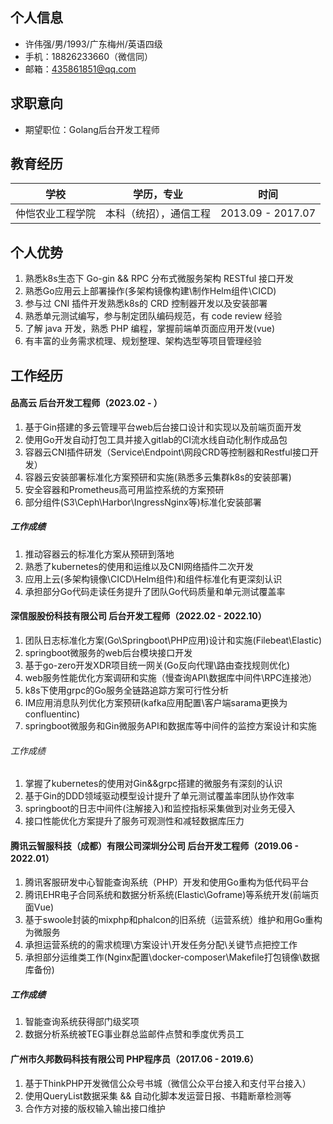 ## 个人信息

- 许伟强/男/1993/广东梅州/英语四级  
- 手机：18826233660（微信同）  
- 邮箱：435861851@qq.com

## 求职意向

- 期望职位：Golang后台开发工程师

## 教育经历

| 学校         | 学历，专业     | 时间              |
| ------------ | -------------- | ----------------- |
| 仲恺农业工程学院 | 本科（统招），通信工程 | 2013.09 - 2017.07 |

## 个人优势

1. 熟悉k8s生态下 Go-gin && RPC 分布式微服务架构 RESTful 接口开发
2. 熟悉Go应用云上部署操作(多架构镜像构建\制作Helm组件\CICD)
4. 参与过 CNI 插件开发熟悉k8s的 CRD 控制器开发以及安装部署
5. 熟悉单元测试编写，参与制定团队编码规范，有 code review 经验
6. 了解 java 开发，熟悉 PHP 编程，掌握前端单页面应用开发(vue)
7. 有丰富的业务需求梳理、规划整理、架构选型等项目管理经验

## 工作经历

#### 品高云 后台开发工程师（2023.02 - ）

1. 基于Gin搭建的多云管理平台web后台接口设计和实现以及前端页面开发
2. 使用Go开发自动打包工具并接入gitlab的CI流水线自动化制作成品包
3. 容器云CNI插件研发（Service\Endpoint\网段CRD等控制器和Restful接口开发）
4. 容器云安装部署标准化方案预研和实施(熟悉多云集群k8s的安装部署)
5. 安全容器和Prometheus高可用监控系统的方案预研
6. 部分组件(S3\Ceph\Harbor\IngressNginx等)标准化安装部署

##### 工作成绩

1. 推动容器云的标准化方案从预研到落地
2. 熟悉了kubernetes的使用和运维以及CNI网络插件二次开发
3. 应用上云(多架构镜像\CICD\Helm组件)和组件标准化有更深刻认识
4. 承担部分Go代码走读任务提升了团队Go代码质量和单元测试覆盖率

#### 深信服股份科技有限公司 后台开发工程师（2022.02 - 2022.10）

1. 团队日志标准化方案(Go\Springboot\PHP应用)设计和实施(Filebeat\Elastic)
2. springboot微服务的web后台模块接口开发
3. 基于go-zero开发XDR项目统一网关(Go反向代理\路由查找规则优化)
4. web服务性能优化方案调研和实施（慢查询API\数据库中间件\RPC连接池）
5. k8s下使用grpc的Go服务全链路追踪方案可行性分析
6. IM应用消息队列优化方案预研(kafka应用配置\客户端sarama更换为confluentinc)
7. springboot微服务和Gin微服务API和数据库等中间件的监控方案设计和实施

###### 工作成绩

1. 掌握了kubernetes的使用对Gin&&grpc搭建的微服务有深刻的认识
2. 基于Gin的DDD领域驱动模型设计提升了单元测试覆盖率团队协作效率
3. springboot的日志中间件(注解接入)和监控指标采集做到对业务无侵入
4. 接口性能优化方案提升了服务可观测性和减轻数据库压力

#### 腾讯云智服科技（成都）有限公司深圳分公司 后台开发工程师（2019.06 - 2022.01）

1. 腾讯客服研发中心智能查询系统（PHP）开发和使用Go重构为低代码平台
2. 腾讯EHR电子合同系统和数据分析系统(Elastic\Goframe)等系统开发(前端页面Vue)
3. 基于swoole封装的mixphp和phalcon的旧系统（运营系统）维护和用Go重构为微服务
4. 承担运营系统的的需求梳理\方案设计\开发任务分配\关键节点把控工作
5. 承担部分运维类工作(Nginx配置\docker-composer\Makefile打包镜像\数据库备份)

##### 工作成绩

1. 智能查询系统获得部门级奖项
2. 数据分析系统被TEG事业群总监邮件点赞和季度优秀员工

#### 广州市久邦数码科技有限公司 PHP程序员（2017.06 - 2019.6）

1. 基于ThinkPHP开发微信公众号书城（微信公众平台接入和支付平台接入）
2. 使用QueryList数据采集 && 自动化脚本发运营日报、书籍断章检测等
3. 合作方对接的版权输入输出接口维护